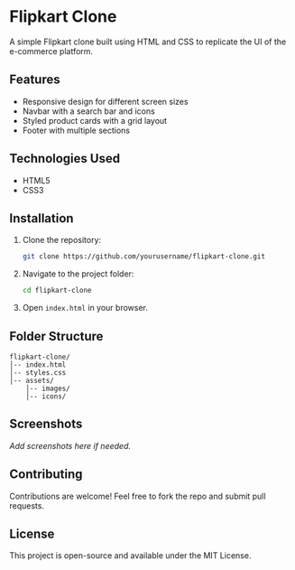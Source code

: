 # Flipkart Clone

A simple Flipkart clone built using HTML and CSS to replicate the UI of the e-commerce platform.

## Features
- Responsive design for different screen sizes
- Navbar with a search bar and icons
- Styled product cards with a grid layout
- Footer with multiple sections

## Technologies Used
- HTML5
- CSS3

## Installation
1. Clone the repository:
   ```bash
   git clone https://github.com/yourusername/flipkart-clone.git
   ```
2. Navigate to the project folder:
   ```bash
   cd flipkart-clone
   ```
3. Open `index.html` in your browser.

## Folder Structure
```
flipkart-clone/
│-- index.html
│-- styles.css
│-- assets/
    │-- images/
    │-- icons/
```

## Screenshots
_Add screenshots here if needed._

## Contributing
Contributions are welcome! Feel free to fork the repo and submit pull requests.

## License
This project is open-source and available under the MIT License.
